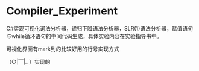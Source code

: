 ﻿# Compiler_ExperimentC#实现可视化词法分析器，递归下降语法分析器，SLR(1)语法分析器，赋值语句与while循环语句的中间代码生成，具体实验内容在实验指导书中。可视化界面有mark到的比较好用的行号实现方式（○|￣|_ ）实现的